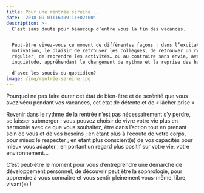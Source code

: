 ```yaml
---
title: Pour une rentrée sereine...
date: '2018-09-01T16:09:11+02:00'
description: >-
  C’est sans doute pour beaucoup d’entre vous la fin des vacances.


  Peut-être vivez-vous ce moment de différentes façons : dans l’excitation et la
  motivation, le plaisir de retrouver les collègues, de retrouver un rythme plus
  régulier, de reprendre les activités… ou au contraire sans envie, avec
  inquiétude, appréhendant le changement de rythme et la reprise des habitudes.

  d’avec les soucis du quotidien?
image: /img/rentrée-sereine.jpg
---
```

Pourquoi ne pas faire durer cet état de bien-être et de sérénité que vous avez vécu pendant vos vacances, cet état de détente et de « lâcher prise » 

Revenir dans le rythme de la rentrée n’est pas nécessairement s’y perdre, se laisser submerger : vous pouvez choisir de vivre votre vie plus en harmonie avec ce que vous souhaitez, être dans l’action tout en prenant soin de vous et de vos besoins ; en étant plus à l’écoute de votre corps, pour mieux le respecter ; en étant plus conscient(e) de vos capacités pour mieux vous adapter ; en portant un regard plus positif sur votre vie, votre environnement…

C’est peut-être le moment pour vous d’entreprendre une démarche de développement personnel, de découvrir peut être la sophrologie, pour apprendre à vous connaitre et vous sentir pleinement vous-même, libre, vivant(e) !
